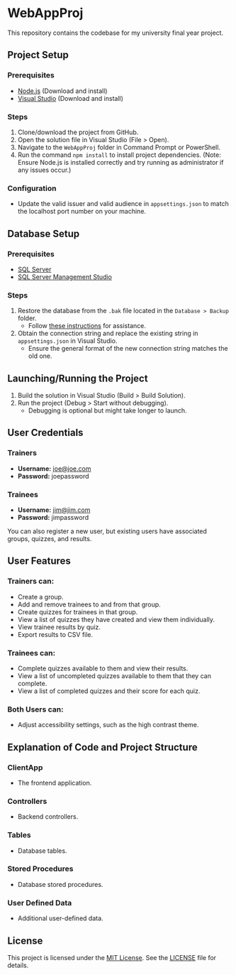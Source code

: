 # WebAppProj

This repository contains the codebase for my university final year project.

## Project Setup

### Prerequisites
- [Node.js](https://nodejs.org/) (Download and install)
- [Visual Studio](https://visualstudio.microsoft.com/) (Download and install)

### Steps
1. Clone/download the project from GitHub.
2. Open the solution file in Visual Studio (File > Open).
3. Navigate to the `WebAppProj` folder in Command Prompt or PowerShell.
4. Run the command `npm install` to install project dependencies. (Note: Ensure Node.js is installed correctly and try running as administrator if any issues occur.)

### Configuration
- Update the valid issuer and valid audience in `appsettings.json` to match the localhost port number on your machine.

## Database Setup

### Prerequisites
- [SQL Server](https://www.microsoft.com/en-us/sql-server/sql-server-downloads)
- [SQL Server Management Studio](https://docs.microsoft.com/en-us/sql/ssms/download-sql-server-management-studio-ssms)

### Steps
1. Restore the database from the `.bak` file located in the `Database > Backup` folder.
   - Follow [these instructions](https://campus.barracuda.com/product/backup/doc/15892599/how-to-restore-a-microsoft-sql-database-to-a-point-in-time/) for assistance.
2. Obtain the connection string and replace the existing string in `appsettings.json` in Visual Studio.
   - Ensure the general format of the new connection string matches the old one.

## Launching/Running the Project

1. Build the solution in Visual Studio (Build > Build Solution).
2. Run the project (Debug > Start without debugging).
   - Debugging is optional but might take longer to launch.

## User Credentials

### Trainers
- **Username:** joe@joe.com
- **Password:** joepassword

### Trainees
- **Username:** jim@jim.com
- **Password:** jimpassword

You can also register a new user, but existing users have associated groups, quizzes, and results.

## User Features

### Trainers can:
- Create a group.
- Add and remove trainees to and from that group.
- Create quizzes for trainees in that group.
- View a list of quizzes they have created and view them individually.
- View trainee results by quiz.
- Export results to CSV file.

### Trainees can:
- Complete quizzes available to them and view their results.
- View a list of uncompleted quizzes available to them that they can complete.
- View a list of completed quizzes and their score for each quiz.

### Both Users can:
- Adjust accessibility settings, such as the high contrast theme.

## Explanation of Code and Project Structure

### ClientApp
- The frontend application.

### Controllers
- Backend controllers.

### Tables
- Database tables.

### Stored Procedures
- Database stored procedures.

### User Defined Data
- Additional user-defined data.

## License

This project is licensed under the [MIT License](LICENSE). See the [LICENSE](LICENSE) file for details.
